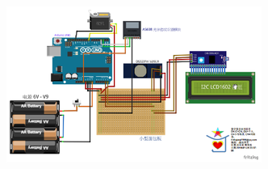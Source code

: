 ﻿![](https://github.com/liujiaqi7998/Fingerprint_identification_lock/blob/master/%E5%9B%BE%E7%BA%B8/%E6%8E%A5%E7%BA%BF%E5%9B%BE.png)